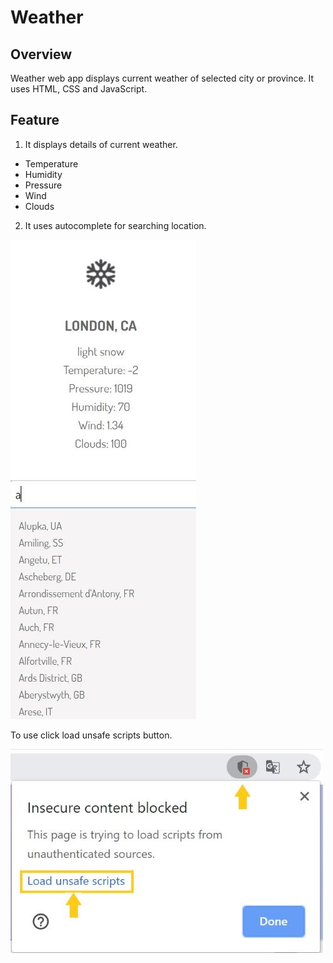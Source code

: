 # Weather
## Overview
Weather web app displays current weather of selected city or province. It uses HTML, CSS and JavaScript.

## Feature
1. It displays details of current weather.
- Temperature
- Humidity
- Pressure
- Wind
- Clouds

2. It uses autocomplete for searching location.

![Alt text](/weather.JPG?raw=true)
![Alt text](/weather2.JPG?raw=true)

To use click load unsafe scripts button.

![Alt text](/tempsnip.jpg?raw=true)
